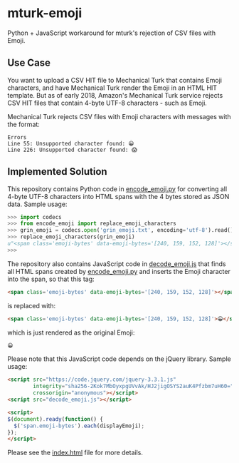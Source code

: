 mturk-emoji
===========

Python + JavaScript workaround for mturk's rejection of CSV files with
Emoji.

Use Case
--------

You want to upload a CSV HIT file to Mechanical Turk that contains
Emoji characters, and have Mechanical Turk render the Emoji in an HTML
HIT template.  But as of early 2018, Amazon's Mechanical Turk service
rejects CSV HIT files that contain 4-byte UTF-8 characters - such as
Emoji.

Mechanical Turk rejects CSV files with Emoji characters with messages
with the format:

    Errors
    Line 55: Unsupported character found: 😀
    Line 226: Unsupported character found: 😱

Implemented Solution
--------------------

This repository contains Python code in
[encode_emoji.py](encode_emojiy.py) for converting all 4-byte UTF-8
characters into HTML spans with the 4 bytes stored as JSON data.
Sample usage:

``` python
>>> import codecs
>>> from encode_emoji import replace_emoji_characters
>>> grin_emoji = codecs.open('grin_emoji.txt', encoding='utf-8').read().strip()
>>> replace_emoji_characters(grin_emoji)
u"<span class='emoji-bytes' data-emoji-bytes='[240, 159, 152, 128]'></span>"
>>> 
```

The repository also contains JavaScript code in
[decode_emoji.js](decode_emoji.js) that finds all HTML spans created
by [encode_emoji.py](encode_emoji.py) and inserts the Emoji character
into the span, so that this tag:

``` html
<span class='emoji-bytes' data-emoji-bytes='[240, 159, 152, 128]'></span>
```

is replaced with:

``` html
<span class='emoji-bytes' data-emoji-bytes='[240, 159, 152, 128]'>😀</span>
```

which is just rendered as the original Emoji:

``` html
😀
```

Please note that this JavaScript code depends on the jQuery library.
Sample usage:

``` html
<script src="https://code.jquery.com/jquery-3.3.1.js"
        integrity="sha256-2Kok7MbOyxpgUVvAk/HJ2jigOSYS2auK4Pfzbm7uH60="
        crossorigin="anonymous"></script>
<script src="decode_emoji.js"></script>

<script>
$(document).ready(function() {
  $('span.emoji-bytes').each(displayEmoji);
});
</script>
```

Please see the [index.html](index.html) file for more details.
